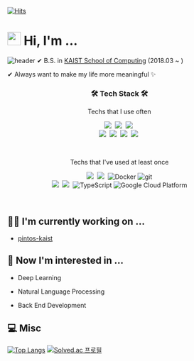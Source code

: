 <!--
**BlueJeans98/BlueJeans98** is a ✨ _special_ ✨ repository because its `README.md` (this file) appears on your GitHub profile.

Here are some ideas to get you started:

- 🔭 I’m currently working on ...
- 🌱 I’m currently learning ...
- 👯 I’m looking to collaborate on ...
- 🤔 I’m looking for help with ...
- 💬 Ask me about ...
- 📫 How to reach me: ...
- 😄 Pronouns: ...
- ⚡ Fun fact: ...
-->

[![Hits](https://hits.seeyoufarm.com/api/count/incr/badge.svg?url=https%3A%2F%2Fgithub.com%2FBlueJeans98&count_bg=%238CD3FF&title_bg=%23009DFF&icon=&icon_color=%23E7E7E7&title=hits&edge_flat=false)](https://hits.seeyoufarm.com)

<h1><img src="https://emojis.slackmojis.com/emojis/images/1531849430/4246/blob-sunglasses.gif?1531849430" width="30"/> Hi, I'm ...</h1>

![header](https://capsule-render.vercel.app/api?type=Slice&&color=0067A3&height=200&section=header&text=JinSeok%20Kim&fontSize=60)
✔ B.S. in [KAIST School of Computing](https://cs.kaist.ac.kr/) (2018.03 ~ )   

✔ Always want to make my life more meaningful ✨   


<h3 align="center">🛠 Tech Stack 🛠</h3>

<p align="center"> Techs that I use often </p>

<p align="center">
  <img src="https://img.shields.io/badge/C-A8B9CC?style=flat-square&logo=C&logoColor=white"/></a>&nbsp 
  <img src="https://img.shields.io/badge/Python-3766AB?style=flat-square&logo=Python&logoColor=white"/></a>&nbsp 
  <img src="https://img.shields.io/badge/Java-007396?style=flat-square&logo=Java&logoColor=white"/></a>&nbsp 
  <br>
  <img src="https://img.shields.io/badge/HTML5-E34F26?style=flat-square&logo=HTML5&logoColor=white"/></a>&nbsp
  <img src="https://img.shields.io/badge/CSS-1572B6?style=flat-square&logo=CSS3&logoColor=white"/></a>&nbsp
  <img src="https://img.shields.io/badge/Javascript-ffb13b?style=flat-square&logo=javascript&logoColor=white"/></a>&nbsp 
  <img src="https://img.shields.io/badge/Node.js-339933?style=flat-square&logo=Node.js&logoColor=white"/></a>&nbsp
</p>
<br>

<p align="center"> Techs that I've used at least once </p>

<p align="center">
  <img src="https://img.shields.io/badge/Scala-DC322F?style=flat-square&logo=Scala&logoColor=white"/></a>&nbsp
  <img src="https://img.shields.io/badge/C%23-239120?style=flat-square&logo=Csharp&logoColor=white"/></a>&nbsp
  <img alt="Docker" src="https://img.shields.io/badge/-Docker-46a2f1?style=flat-square&logo=docker&logoColor=white" />
  <img alt="git" src="https://img.shields.io/badge/-Git-F05032?style=flat-square&logo=git&logoColor=white" />
  <br>
  <img src="https://img.shields.io/badge/React-61DAFB?style=flat-square&logo=React&logoColor=white"/></a>&nbsp
  <img src="https://img.shields.io/badge/Mysql-E6B91E?style=flat-square&logo=MySql&logoColor=white"/></a>&nbsp
  <img alt="TypeScript" src="https://img.shields.io/badge/-TypeScript-007ACC?style=flat-square&logo=typescript&logoColor=white" />
  <img alt="Google Cloud Platform" src="https://img.shields.io/badge/-Google_Cloud_Platform-1a73e8?style=flat-square&logo=google-cloud&logoColor=white" />
</p>
<br>

## 👨‍💻 I'm currently working on ...
+ [pintos-kaist](https://github.com/casys-kaist/pintos-kaist)

## 👀 Now I'm interested in ...
+ Deep Learning   

+ Natural Language Processing   

+ Back End Development

## 💻 Misc

[![Top Langs](https://github-readme-stats.vercel.app/api/top-langs/?username=BlueJeans98&layout=compact&theme=dark)](https://github.com/anuraghazra/github-readme-stats)
[![Solved.ac
프로필](http://mazassumnida.wtf/api/generate_badge?boj=jsk0821)](https://solved.ac/{handle})
